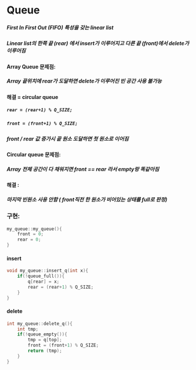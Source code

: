 # Queue
##### First In First Out (FIFO) 특성을 갖는 linear list

##### Linear list의 한쪽 끝 (rear) 에서 insert가 이루어지고 다른 끝 (front)에서 delete가 이루어짐

#### Array Queue 문제점:
##### Array 끝위치에 rear가 도달하면 delete가 이루어진 빈 공간 사용 불가능
#### 해결 = circular queue
##### `rear = (rear+1) % Q_SIZE;`
##### `front = (front+1) % Q_SIZE;`
##### front / rear 값 증가시 끝 원소 도달하면 첫 원소로 이어짐

#### Circular queue 문제점:
##### Array 전체 공간이 다 채워지면 front == rear 라서 empty랑 똑같아짐
#### 해결 :
##### 마지막 빈원소 사용 안함 ( front직전 한 원소가 비어있는 상태를 full로 판정)

### 구현:

```cpp
my_queue::my_queue(){
	front = 0;
	rear = 0;
}
```

#### insert
```cpp
void my_queue::insert_q(int x){
	if(!queue_full()){
		q[rear] = x;
		rear = (rear+1) % Q_SIZE;
	}
}
```

#### delete
```cpp
int my_queue::delete_q(){
	int tmp;
	if(!queue_empty()){
		tmp = q[top];
		front = (front+1) % Q_SIZE;
		return (tmp); 
	}
}
```